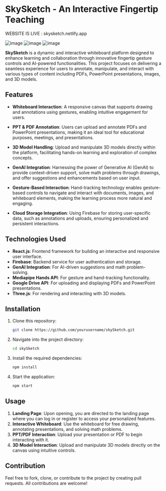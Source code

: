 # SkySketch - An Interactive Fingertip Teaching

WEBSITE IS LIVE : skysketch.netlify.app

![image](https://github.com/user-attachments/assets/3881f33a-2bb6-455a-b4d3-3d283e8ea7b8)
![image](https://github.com/user-attachments/assets/c7fc6f84-968c-4fce-9966-fbdea9ac0f47)
![image](https://github.com/user-attachments/assets/d7f26c1b-7a48-462b-8858-932ac8114ff9)

**SkySketch** is a dynamic and interactive whiteboard platform designed to enhance learning and collaboration through innovative fingertip gesture controls and AI-powered functionalities. This project focuses on delivering a seamless experience for users to annotate, manipulate, and interact with various types of content including PDFs, PowerPoint presentations, images, and 3D models. 

## Features

- **Whiteboard Interaction**: A responsive canvas that supports drawing and annotations using gestures, enabling intuitive engagement for users.
  
- **PPT & PDF Annotation**: Users can upload and annotate PDFs and PowerPoint presentations, making it an ideal tool for educational purposes, meetings, and presentations.
  
- **3D Model Handling**: Upload and manipulate 3D models directly within the platform, facilitating hands-on learning and exploration of complex concepts.
  
- **GenAI Integration**: Harnessing the power of Generative AI (GenAI) to provide context-driven support, solve math problems through drawings, and offer suggestions and enhancements based on user input.
  
- **Gesture-Based Interaction**: Hand-tracking technology enables gesture-based controls to navigate and interact with documents, images, and whiteboard elements, making the learning process more natural and engaging.
  
- **Cloud Storage Integration**: Using Firebase for storing user-specific data, such as annotations and uploads, ensuring personalized and persistent interactions.

## Technologies Used

- **React.js**: Frontend framework for building an interactive and responsive user interface.
- **Firebase**: Backend service for user authentication and storage.
- **GenAI Integration**: For AI-driven suggestions and math problem-solving.
- **Mediapipe Hands API**: For gesture and hand-tracking functionality.
- **Google Drive API**: For uploading and displaying PDFs and PowerPoint presentations.
- **Three.js**: For rendering and interacting with 3D models.

## Installation

1. Clone this repository:

   ```bash
   git clone https://github.com/yourusername/skySketch.git

2. Navigate into the project directory:

   ```bash
   cd skySketch

3. Install the required dependencies:

   ```bash
   npm install

4. Start the application:

   ```bash
   npm start

## Usage

1. **Landing Page**: Upon opening, you are directed to the landing page where you can log in or register to access your personalized features.
2. **Interactive Whiteboard**: Use the whiteboard for free drawing, annotating presentations, and solving math problems.
3. **PPT/PDF Interaction**: Upload your presentation or PDF to begin interacting with it.
4. **3D Model Interaction**: Upload and manipulate 3D models directly on the canvas using intuitive controls.

## Contribution

Feel free to fork, clone, or contribute to the project by creating pull requests. All contributions are welcome!
